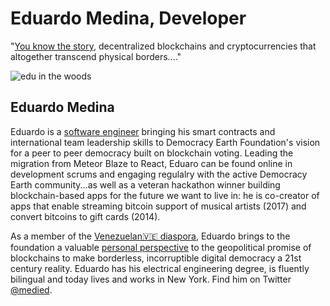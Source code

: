 # Eduardo Medina, Developer
"[You know the story](https://medium.com/@medied/on-nations-and-money-70172be74f2b), decentralized blockchains and cryptocurrencies that altogether transcend physical borders...."

![edu in the woods](https://user-images.githubusercontent.com/24529258/37480639-fbcddaf8-283c-11e8-976a-80f65332bbf0.jpg)

## Eduardo Medina

Eduardo is a [software engineer](https://www.linkedin.com/in/medied/) bringing his smart contracts and international team leadership skills to Democracy Earth Foundation's vision for a peer to peer democracy built on blockchain voting. Leading the migration from Meteor Blaze to React, Eduaro can be found online in development scrums and engaging regulalry with the active Democracy Earth community...as well as a veteran hackathon winner building blockchain-based apps for the future we want to live in: he is co-creator of apps that enable streaming bitcoin support of musical artists (2017) and convert bitcoins to gift cards (2014). 

As a member of the [Venezuelan🇻🇪 diaspora](https://words.democracy.earth/blockchain-and-the-venezuelan-diaspora-383ec282c70), Eduardo brings to the foundation a valuable [personal perspective](https://words.democracy.earth/venezuelas-initial-country-offering-ef45de49aea4) to the geopolitical promise of blockchains to make borderless, incorruptible digital democracy a 21st century reality.  Eduardo has his electrical engineering degree, is fluently bilingual and today lives and works in New York. Find him on Twitter [@medied](https://twitter.com/medied).
